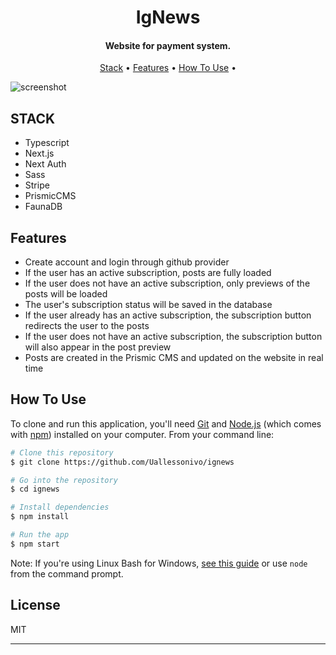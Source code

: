 
<h1 align="center">
  IgNews
  <br>
</h1>

<h4 align="center">Website for payment system.</h4>

<p align="center">
  <a href="#stack">Stack</a> •
  <a href="#features">Features</a> •
  <a href="#how-to-use">How To Use</a> •
</p>

![screenshot](https://i.ibb.co/M8DhGBX/ignews.png)

## STACK

- Typescript
- Next.js
- Next Auth
- Sass
- Stripe
- PrismicCMS
- FaunaDB
## Features

* Create account and login through github provider
* If the user has an active subscription, posts are fully loaded  
* If the user does not have an active subscription, only previews of the posts will be loaded
* The user's subscription status will be saved in the database
* If the user already has an active subscription, the subscription button redirects the user to the posts
* If the user does not have an active subscription, the subscription button will also appear in the post preview
* Posts are created in the Prismic CMS and updated on the website in real time

## How To Use

To clone and run this application, you'll need [Git](https://git-scm.com) and [Node.js](https://nodejs.org/en/download/) (which comes with [npm](http://npmjs.com)) installed on your computer. From your command line:

```bash
# Clone this repository
$ git clone https://github.com/Uallessonivo/ignews

# Go into the repository
$ cd ignews

# Install dependencies
$ npm install

# Run the app
$ npm start 
```

Note: If you're using Linux Bash for Windows, [see this guide](https://www.howtogeek.com/261575/how-to-run-graphical-linux-desktop-applications-from-windows-10s-bash-shell/) or use `node` from the command prompt.

## License

MIT

---

